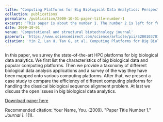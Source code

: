 ```yaml
---
title: "Computing Platforms for Big Biological Data Analytics: Perspectives and Challenges"
collection: publications
permalink: /publication/2009-10-01-paper-title-number-1
excerpt: 'This paper is about the number 1. The number 2 is left for future work.'
date: 2009-10-01
venue: 'Computational and structural biotechnology journal'
paperurl: 'https://www.sciencedirect.com/science/article/pii/S2001037017300351?via%3Dihub'
citation: 'Yin Z, Lan H, Tan G, et al. Computing Platforms for Big Biological Data Analytics: Perspectives and Challenges[J]. Computational and structural biotechnology journal, 2017: 403-411.'
---
```

In this paper, we survey the state-of-the-art HPC platforms for big biological data analytics. We first list the characteristics of big biological data and popular computing platforms. Then we provide a taxonomy of different biological data analysis applications and a survey of the way they have been mapped onto various computing platforms. After that, we present a case study to compare the efficiency of different computing platforms for handling the classical biological sequence alignment problem. At last we discuss the open issues in big biological data analytics.

[Download paper here](https://www.sciencedirect.com/science/article/pii/S2001037017300351?via%3Dihub)

Recommended citation: Your Name, You. (2009). "Paper Title Number 1." <i>Journal 1</i>. 1(1).
